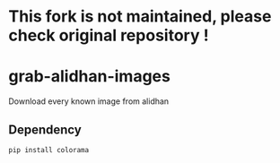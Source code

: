 # This fork is not maintained, please check original repository !

# grab-alidhan-images

Download every known image from alidhan

## Dependency
```bash
pip install colorama
```
